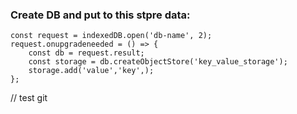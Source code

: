 ### Create DB and put to this stpre data:
    const request = indexedDB.open('db-name', 2);
    request.onupgradeneeded = () => {
        const db = request.result;
        const storage = db.createObjectStore('key_value_storage');
        storage.add('value','key',);
    };
// test git

    
